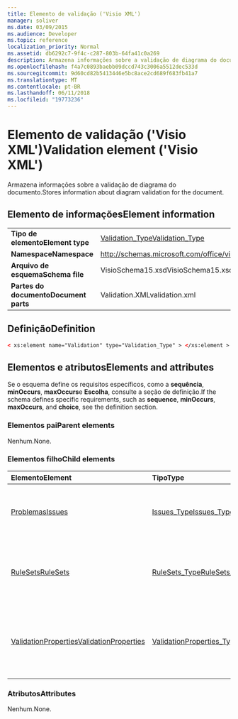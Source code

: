 ```yaml
---
title: Elemento de validação ('Visio XML')
manager: soliver
ms.date: 03/09/2015
ms.audience: Developer
ms.topic: reference
localization_priority: Normal
ms.assetid: db6292c7-9f4c-c287-803b-64fa41c0a269
description: Armazena informações sobre a validação de diagrama do documento.
ms.openlocfilehash: f4a7c0893baebb09dccd743c3006a5512dec533d
ms.sourcegitcommit: 9d60cd82b5413446e5bc8ace2cd689f683fb41a7
ms.translationtype: MT
ms.contentlocale: pt-BR
ms.lasthandoff: 06/11/2018
ms.locfileid: "19773236"
---
```

# <a name="validation-element-visio-xml"></a><span data-ttu-id="23592-103">Elemento de validação ('Visio XML')</span><span class="sxs-lookup"><span data-stu-id="23592-103">Validation element ('Visio XML')</span></span>

<span data-ttu-id="23592-104">Armazena informações sobre a validação de diagrama do documento.</span><span class="sxs-lookup"><span data-stu-id="23592-104">Stores information about diagram validation for the document.</span></span>
  
## <a name="element-information"></a><span data-ttu-id="23592-105">Elemento de informações</span><span class="sxs-lookup"><span data-stu-id="23592-105">Element information</span></span>

|||
|:-----|:-----|
|<span data-ttu-id="23592-106">**Tipo de elemento**</span><span class="sxs-lookup"><span data-stu-id="23592-106">**Element type**</span></span> <br/> |[<span data-ttu-id="23592-107">Validation_Type</span><span class="sxs-lookup"><span data-stu-id="23592-107">Validation_Type</span></span>](validation_type-complextypevisio-xml.md) <br/> |
|<span data-ttu-id="23592-108">**Namespace**</span><span class="sxs-lookup"><span data-stu-id="23592-108">**Namespace**</span></span> <br/> |http://schemas.microsoft.com/office/visio/2012/main  <br/> |
|<span data-ttu-id="23592-109">**Arquivo de esquema**</span><span class="sxs-lookup"><span data-stu-id="23592-109">**Schema file**</span></span> <br/> |<span data-ttu-id="23592-110">VisioSchema15.xsd</span><span class="sxs-lookup"><span data-stu-id="23592-110">VisioSchema15.xsd</span></span>  <br/> |
|<span data-ttu-id="23592-111">**Partes do documento**</span><span class="sxs-lookup"><span data-stu-id="23592-111">**Document parts**</span></span> <br/> |<span data-ttu-id="23592-112">Validation.XML</span><span class="sxs-lookup"><span data-stu-id="23592-112">validation.xml</span></span>  <br/> |
   
## <a name="definition"></a><span data-ttu-id="23592-113">Definição</span><span class="sxs-lookup"><span data-stu-id="23592-113">Definition</span></span>

```XML
< xs:element name="Validation" type="Validation_Type" > </xs:element >
```

## <a name="elements-and-attributes"></a><span data-ttu-id="23592-114">Elementos e atributos</span><span class="sxs-lookup"><span data-stu-id="23592-114">Elements and attributes</span></span>

<span data-ttu-id="23592-115">Se o esquema define os requisitos específicos, como a **sequência**, **minOccurs**, **maxOccurs**e **Escolha**, consulte a seção de definição.</span><span class="sxs-lookup"><span data-stu-id="23592-115">If the schema defines specific requirements, such as **sequence**, **minOccurs**, **maxOccurs**, and **choice**, see the definition section.</span></span> 
  
### <a name="parent-elements"></a><span data-ttu-id="23592-116">Elementos pai</span><span class="sxs-lookup"><span data-stu-id="23592-116">Parent elements</span></span>

<span data-ttu-id="23592-117">Nenhum.</span><span class="sxs-lookup"><span data-stu-id="23592-117">None.</span></span>
  
### <a name="child-elements"></a><span data-ttu-id="23592-118">Elementos filho</span><span class="sxs-lookup"><span data-stu-id="23592-118">Child elements</span></span>

|<span data-ttu-id="23592-119">**Elemento**</span><span class="sxs-lookup"><span data-stu-id="23592-119">**Element**</span></span>|<span data-ttu-id="23592-120">**Tipo**</span><span class="sxs-lookup"><span data-stu-id="23592-120">**Type**</span></span>|<span data-ttu-id="23592-121">**Descrição**</span><span class="sxs-lookup"><span data-stu-id="23592-121">**Description**</span></span>|
|:-----|:-----|:-----|
|[<span data-ttu-id="23592-122">Problemas</span><span class="sxs-lookup"><span data-stu-id="23592-122">Issues</span></span>](issues-element-validation_type-complextypevisio-xml.md) <br/> |[<span data-ttu-id="23592-123">Issues_Type</span><span class="sxs-lookup"><span data-stu-id="23592-123">Issues_Type</span></span>](issues_type-complextypevisio-xml.md) <br/> |<span data-ttu-id="23592-124">Contém todos os elementos de **problema** para o documento.</span><span class="sxs-lookup"><span data-stu-id="23592-124">Contains all the **Issue** elements for the document.</span></span>  <br/> |
|[<span data-ttu-id="23592-125">RuleSets</span><span class="sxs-lookup"><span data-stu-id="23592-125">RuleSets</span></span>](rulesets-element-validation_type-complextypevisio-xml.md) <br/> |[<span data-ttu-id="23592-126">RuleSets_Type</span><span class="sxs-lookup"><span data-stu-id="23592-126">RuleSets_Type</span></span>](rulesets_type-complextypevisio-xml.md) <br/> |<span data-ttu-id="23592-127">Inclui um elemento **RuleSet** para cada regra de validação definida no documento.</span><span class="sxs-lookup"><span data-stu-id="23592-127">Includes a **RuleSet** element for each validation rule set in the document.</span></span>  <br/> |
|[<span data-ttu-id="23592-128">ValidationProperties</span><span class="sxs-lookup"><span data-stu-id="23592-128">ValidationProperties</span></span>](validationproperties-element-validation_type-complextypevisio-xml.md) <br/> |[<span data-ttu-id="23592-129">ValidationProperties_Type</span><span class="sxs-lookup"><span data-stu-id="23592-129">ValidationProperties_Type</span></span>](validationproperties_type-complextypevisio-xml.md) <br/> |<span data-ttu-id="23592-130">Encapsula as propriedades relacionadas a validação do documento.</span><span class="sxs-lookup"><span data-stu-id="23592-130">Encapsulates the properties that are related to the document's validation.</span></span>  <br/> |
   
### <a name="attributes"></a><span data-ttu-id="23592-131">Atributos</span><span class="sxs-lookup"><span data-stu-id="23592-131">Attributes</span></span>

<span data-ttu-id="23592-132">Nenhum.</span><span class="sxs-lookup"><span data-stu-id="23592-132">None.</span></span>
  

